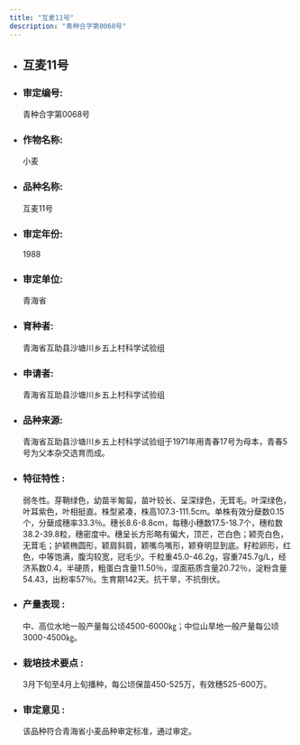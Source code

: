 ```yaml
---
title: "互麦11号"
description: "青种合字第0068号"
---
```

* ## 互麦11号
* ###  审定编号:  
   青种合字第0068号

*  ### 作物名称:  
   小麦

*   ###  品种名称: 
    互麦11号

*   ### 审定年份: 
    1988

*   ### 审定单位:  
    青海省

*   ### 育种者:  
    青海省互助县沙塘川乡五上村科学试验组

*   ### 申请者:  
    青海省互助县沙塘川乡五上村科学试验组

*   ### 品种来源:  
     青海省互助县沙塘川乡五上村科学试验组于1971年用青春17号为母本，青春5号为父本杂交选育而成。

*   ### 特征特性 : 
    弱冬性。芽鞘绿色，幼苗半匍匐，苗叶较长、呈深绿色，无茸毛。叶深绿色，叶耳紫色，叶相挺直。株型紧凑，株高107.3-111.5cm。单株有效分蘖数0.15个，分蘖成穗率33.3％。穗长8.6-8.8cm，每穗小穗数17.5-18.7个，穗粒数38.2-39.8粒，穗密度中。穗呈长方形略有偏大，顶芒，芒白色；颖壳白色，无茸毛；护颖椭圆形，颖肩斜肩，颖嘴鸟嘴形，颖脊明显到底。籽粒卵形，红色，中等饱满，腹沟较宽，冠毛少。千粒重45.0-46.2g，容重745.7g/L，经济系数0.4，半硬质，粗蛋白含量11.50％，湿面筋质含量20.72％，淀粉含量54.43，出粉率57％。生育期142天。抗干旱，不抗倒伏。

*   ### 产量表现 : 
     中、高位水地一般产量每公顷4500-6000㎏；中位山旱地一般产量每公顷3000-4500㎏。

*   ### 栽培技术要点 : 
     3月下旬至4月上旬播种，每公顷保苗450-525万，有效穗525-600万。

*   ### 审定意见 : 
    该品种符合青海省小麦品种审定标准，通过审定。

